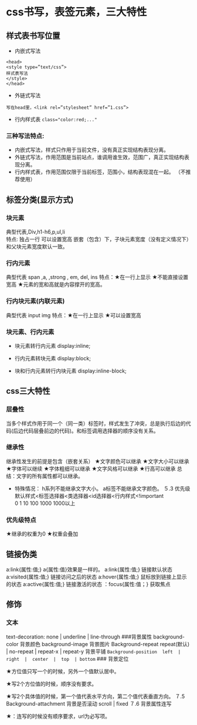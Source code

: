  # css书写，表签元素，三大特性
 
 ## 样式表书写位置
 
* 内嵌式写法


```
<head>
<style type=”text/css”>
样式表写法
</style>
</head>
```


* 外链式写法


```
写在head里，<link rel=”stylesheet” href=”1.css”>
```


 
* 行内样式表
 `class="color:red;..."`

### 三种写法特点:
* 内嵌式写法，样式只作用于当前文件，没有真正实现结构表现分离。
* 外链式写法，作用范围是当前站点，谁调用谁生效，范围广，真正实现结构表现分离。
* 行内样式表，作用范围仅限于当前标签，范围小，结构表现混在一起。  （不推荐使用）
## 标签分类(显示方式)
### 块元素
典型代表,Div,h1-h6,p,ul,li  <br>
 特点: 
 独占一行
 可以设置宽高
 嵌套（包含）下，子块元素宽度（没有定义情况下）和父块元素宽度默认一致。
### 行内元素
典型代表 span  ,a,  ,strong , em,  del,  ins
特点：★在一行上显示
      ★不能直接设置宽高
      ★元素的宽和高就是内容撑开的宽高。
### 行内块元素(内联元素)
典型代表  input  img
特点：★在一行上显示
      ★可以设置宽高      

### 块元素、行内元素
* 块元素转行内元素
display:inline;
 
* 行内元素转块元素
display:block;
 
* 块和行内元素转行内块元素
display:inline-block;
 

## css三大特性
### 层叠性
当多个样式作用于同一个（同一类）标签时，样式发生了冲突，总是执行后边的代码(后边代码层叠前边的代码)。和标签调用选择器的顺序没有关系。
 

### 继承性
   继承性发生的前提是包含（嵌套关系）
   ★文字颜色可以继承
   ★文字大小可以继承
   ★字体可以继续
   ★字体粗细可以继承
   ★文字风格可以继承
   ★行高可以继承
   总结：文字的所有属性都可以继承。
* 特殊情况：
h系列不能继承文字大小。
a标签不能继承文字颜色。
５.3	优先级
 默认样式<标签选择器<类选择器<id选择器<行内样式<!important  
         0         1          10     100      1000      1000以上
       
### 优先级特点
★继承的权重为0
★权重会叠加
 ## 链接伪类
a:link{属性:值;}  a{属性:值}效果是一样的。
a:link{属性:值;}       链接默认状态	 
a:visited{属性:值;}     链接访问之后的状态 
a:hover{属性:值;}      鼠标放到链接上显示的状态  	a:active{属性:值;}      链接激活的状态
  ：focus{属性:值；}     获取焦点
 
## 修饰
### 文本
text-decoration: none  |   underline   |     line-through
###背景属性
background-color     背景颜色
background-image    背景图片
Background-repeat    repeat(默认)  |  no-repeat |   repeat-x   |  repeat-y     背景平铺
`Background-position  left  |  right  |  center  |  top  | bottom`  ### 背景定位
 
★方位值只写一个的时候，另外一个值默认居中。
 
★写2个方位值的时候，顺序没有要求。
 
★写2个具体值的时候，第一个值代表水平方向，第二个值代表垂直方向。
７.5	Background-attachment   背景是否滚动   scroll  |  fixed
７.6	背景属性连写
 
★：连写的时候没有顺序要求，url为必写项。

